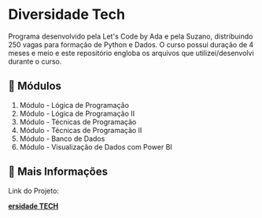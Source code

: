 # Diversidade Tech

Programa desenvolvido pela Let's Code by Ada e pela Suzano, distribuindo 250 vagas para formação de Python e Dados. O curso possui duração de 4 meses e meio e este repositório engloba os arquivos que utilizei/desenvolvi durante o curso.

## 📄 Módulos

1. Módulo - Lógica de Programação
2. Módulo - Lógica de Programação II
3. Módulo - Técnicas de Programação 
4. Módulo - Técnicas de Programação II
5. Módulo - Banco de Dados
6. Módulo - Visualização de Dados com Power BI


## 🚀 Mais Informações

Link do Projeto: **[<Div>ersidade TECH](https://letscode.com.br/processos-seletivos/suzano-diversidade-tech)**